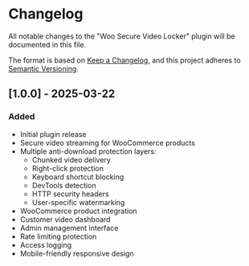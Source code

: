 # Changelog

All notable changes to the "Woo Secure Video Locker" plugin will be documented in this file.

The format is based on [Keep a Changelog](https://keepachangelog.com/en/1.0.0/),
and this project adheres to [Semantic Versioning](https://semver.org/spec/v2.0.0.html).

## [1.0.0] - 2025-03-22

### Added
- Initial plugin release
- Secure video streaming for WooCommerce products
- Multiple anti-download protection layers:
  - Chunked video delivery
  - Right-click protection
  - Keyboard shortcut blocking
  - DevTools detection
  - HTTP security headers
  - User-specific watermarking
- WooCommerce product integration
- Customer video dashboard
- Admin management interface
- Rate limiting protection
- Access logging
- Mobile-friendly responsive design 